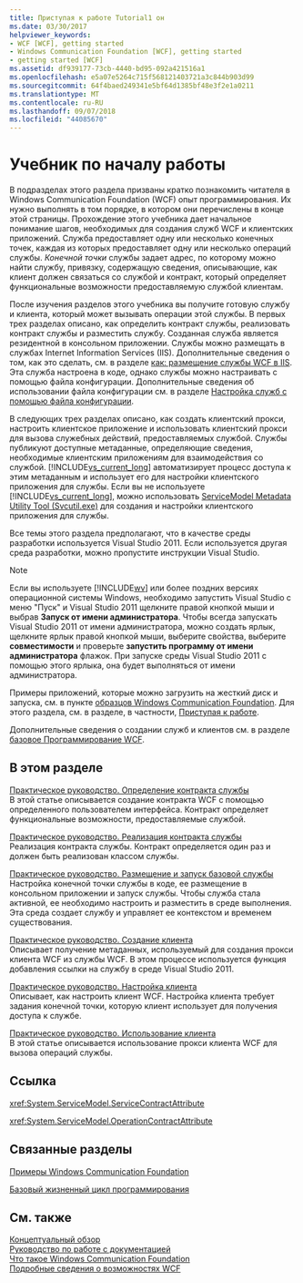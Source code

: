 ```yaml
---
title: Приступая к работе Tutorial1 он
ms.date: 03/30/2017
helpviewer_keywords:
- WCF [WCF], getting started
- Windows Communication Foundation [WCF], getting started
- getting started [WCF]
ms.assetid: df939177-73cb-4440-bd95-092a421516a1
ms.openlocfilehash: e5a07e5264c715f568121403721a3c844b903d99
ms.sourcegitcommit: 64f4baed249341e5bf64d1385bf48e3f2e1a0211
ms.translationtype: MT
ms.contentlocale: ru-RU
ms.lasthandoff: 09/07/2018
ms.locfileid: "44085670"
---
```

# <a name="getting-started-tutorial"></a>Учебник по началу работы
В подразделах этого раздела призваны кратко познакомить читателя в Windows Communication Foundation (WCF) опыт программирования. Их нужно выполнять в том порядке, в котором они перечислены в конце этой страницы. Прохождение этого учебника дает начальное понимание шагов, необходимых для создания служб WCF и клиентских приложений. Служба предоставляет одну или несколько конечных точек, каждая из которых предоставляет одну или несколько операций службы. *Конечной точки* службы задает адрес, по которому можно найти службу, привязку, содержащую сведения, описывающие, как клиент должен связаться со службой и контракт, который определяет функциональные возможности предоставляемую службой клиентам.  
  
 После изучения разделов этого учебника вы получите готовую службу и клиента, который может вызывать операции этой службы. В первых трех разделах описано, как определить контракт службы, реализовать контракт службы и разместить службу. Созданная служба является резидентной в консольном приложении. Службы можно размещать в службах Internet Information Services (IIS). Дополнительные сведения о том, как это сделать, см. в разделе [как: размещение службы WCF в IIS](../../../docs/framework/wcf/feature-details/how-to-host-a-wcf-service-in-iis.md). Эта служба настроена в коде, однако службы можно настраивать с помощью файла конфигурации. Дополнительные сведения об использовании файла конфигурации см. в разделе [Настройка служб с помощью файла конфигурации](../../../docs/framework/wcf/configuring-services-using-configuration-files.md).  
  
 В следующих трех разделах описано, как создать клиентский прокси, настроить клиентское приложение и использовать клиентский прокси для вызова служебных действий, предоставляемых службой. Службы публикуют доступные метаданные, определяющие сведения, необходимые клиентским приложениям для взаимодействия со службой. [!INCLUDE[vs_current_long](../../../includes/vs-current-long-md.md)] автоматизирует процесс доступа к этим метаданным и использует его для настройки клиентского приложения для службы. Если вы не используете [!INCLUDE[vs_current_long](../../../includes/vs-current-long-md.md)], можно использовать [ServiceModel Metadata Utility Tool (Svcutil.exe)](../../../docs/framework/wcf/servicemodel-metadata-utility-tool-svcutil-exe.md) для создания и настройки клиентского приложения для службы.  
  
 Все темы этого раздела предполагают, что в качестве среды разработки используется Visual Studio 2011. Если используется другая среда разработки, можно пропустите инструкции Visual Studio.  
  
> [!NOTE]
>  Если вы используете [!INCLUDE[wv](../../../includes/wv-md.md)] или более поздних версиях операционной системы Windows, необходимо запустить Visual Studio с меню "Пуск" и Visual Studio 2011 щелкните правой кнопкой мыши и выбрав **Запуск от имени администратора**. Чтобы всегда запускать Visual Studio 2011 от имени администратора, можно создать ярлык, щелкните ярлык правой кнопкой мыши, выберите свойства, выберите **совместимости** и проверьте **запустить программу от имени администратора** флажок. При запуске среды Visual Studio 2011 с помощью этого ярлыка, она будет выполняться от имени администратора.  
  
 Примеры приложений, которые можно загрузить на жесткий диск и запуска, см. в пункте [образцов Windows Communication Foundation](https://msdn.microsoft.com/library/8ec9d192-5d81-4f64-bfd3-90c5e5858c91). Для этого раздела, см. в разделе, в частности, [Приступая к работе](../../../docs/framework/wcf/samples/getting-started-sample.md).  
  
 Дополнительные сведения о создании служб и клиентов см. в разделе [базовое Программирование WCF](../../../docs/framework/wcf/basic-wcf-programming.md).  
  
## <a name="in-this-section"></a>В этом разделе  
 [Практическое руководство. Определение контракта службы](../../../docs/framework/wcf/how-to-define-a-wcf-service-contract.md)  
 В этой статье описывается создание контракта WCF с помощью определенного пользователем интерфейса. Контракт определяет функциональные возможности, предоставляемые службой.  
  
 [Практическое руководство. Реализация контракта службы](../../../docs/framework/wcf/how-to-implement-a-wcf-contract.md)  
 Реализация контракта службы. Контракт определяется один раз и должен быть реализован классом службы.  
  
 [Практическое руководство. Размещение и запуск базовой службы](../../../docs/framework/wcf/how-to-host-and-run-a-basic-wcf-service.md)  
 Настройка конечной точки службы в коде, ее размещение в консольном приложении и запуск службы. Чтобы служба стала активной, ее необходимо настроить и разместить в среде выполнения. Эта среда создает службу и управляет ее контекстом и временем существования.  
  
 [Практическое руководство. Создание клиента](../../../docs/framework/wcf/how-to-create-a-wcf-client.md)  
 Описывает получение метаданных, используемый для создания прокси клиента WCF из службы WCF. В этом процессе используется функция добавления ссылки на службу в среде Visual Studio 2011.  
  
 [Практическое руководство. Настройка клиента](../../../docs/framework/wcf/how-to-configure-a-basic-wcf-client.md)  
 Описывает, как настроить клиент WCF. Настройка клиента требует задания конечной точки, которую клиент использует для получения доступа к службе.  
  
 [Практическое руководство. Использование клиента](../../../docs/framework/wcf/how-to-use-a-wcf-client.md)  
 В этой статье описывается использование прокси клиента WCF для вызова операций службы.  
  
## <a name="reference"></a>Ссылка  
 <xref:System.ServiceModel.ServiceContractAttribute>  
  
 <xref:System.ServiceModel.OperationContractAttribute>  
  
## <a name="related-sections"></a>Связанные разделы  
 [Примеры Windows Communication Foundation](https://msdn.microsoft.com/library/8ec9d192-5d81-4f64-bfd3-90c5e5858c91)  
  
 [Базовый жизненный цикл программирования](../../../docs/framework/wcf/basic-programming-lifecycle.md)  
  
## <a name="see-also"></a>См. также  
 [Концептуальный обзор](../../../docs/framework/wcf/conceptual-overview.md)  
 [Руководство по работе с документацией](../../../docs/framework/wcf/guide-to-the-documentation.md)  
 [Что такое Windows Communication Foundation](../../../docs/framework/wcf/whats-wcf.md)  
 [Подробные сведения о возможностях WCF](../../../docs/framework/wcf/feature-details/index.md)
